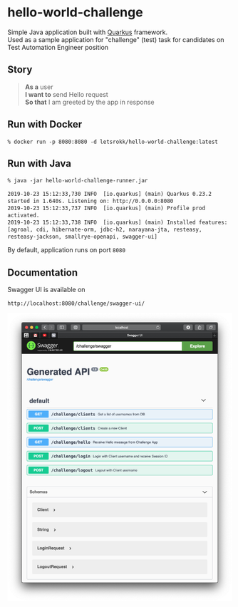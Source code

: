 # hello-world-challenge

Simple Java application built with [Quarkus](https://quarkus.io) framework.   
Used as a sample application for "challenge" (test) task for candidates on 
Test Automation Engineer position 

## Story

> **As a** user  
> **I want to** send Hello request  
> **So that** I am greeted by the app in response

## Run with Docker

```
% docker run -p 8080:8080 -d letsrokk/hello-world-challenge:latest
```

## Run with Java

```
% java -jar hello-world-challenge-runner.jar 
```
```
2019-10-23 15:12:33,730 INFO  [io.quarkus] (main) Quarkus 0.23.2 started in 1.640s. Listening on: http://0.0.0.0:8080
2019-10-23 15:12:33,737 INFO  [io.quarkus] (main) Profile prod activated. 
2019-10-23 15:12:33,738 INFO  [io.quarkus] (main) Installed features: [agroal, cdi, hibernate-orm, jdbc-h2, narayana-jta, resteasy, resteasy-jackson, smallrye-openapi, swagger-ui]
```
By default, application runs on port `8080`

## Documentation

Swagger UI is available on 
```
http://localhost:8080/challenge/swagger-ui/
```
![Swagger UI](readme/swagger-ui.png "Swagger UI")